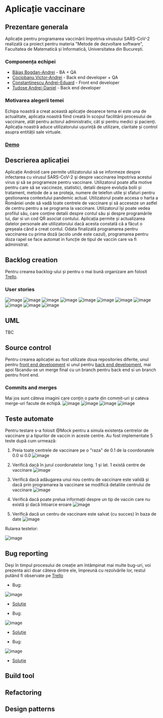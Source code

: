 # Aplicație vaccinare
## Prezentare generala
Aplicație pentru programarea vaccinării împotriva virusului SARS-CoV-2 realizată ca proiect pentru materia "Metode de dezvoltare software", Facultatea de Matematică și Informatică, Universitatea din București.
### Componența echipei
* [Băiaș Bogdan-Andrei](https://github.com/AndreiBaias) - BA + QA 
* [Cociobanu Victor-Andrei](https://github.com/Vikcoc) - Back end developer + QA
* [Constantinescu Andrei-Eduard](https://github.com/andreiec) - Front end developer
* [Tudose Andrei-Daniel](https://github.com/andreitudose2000) - Back end developer
### Motivarea alegerii temei
Echipa noastră a creat această aplicație deoarece tema ei este una de actualitate, aplicația noastră fiind creată în scopul facilitării procesului de vaccinare, atât pentru actorul administrativ, cât și pentru medici și pacienți. Aplicația noastră aduce utilizatorului ușurință de utilizare, claritate și control asupra entității sale virtuale.
### [Demo]()
## Descrierea aplicației
Aplicație Android care permite utilizatorului să se informeze despre infectarea cu virusul SARS-CoV-2 și despre vaccinarea împotriva acestui virus și să se programeze pentru vaccinare. Utilizatorul poate afla motive pentru care să se vaccineze, statistici, detalii despre evoluția bolii și tratament, metode de a se proteja, numere de telefon utile și sfaturi pentru gestionarea contextului pandemic actual. Utilizatorul poate accesa o harta a României unde să vadă toate centrele de vaccinare și să acceseze un astfel de centru pentru a se programa la vaccinare. Utilizatorul își poate vedea profilul său, care conține detalii despre contul său și despre programările lui, dar si un cod QR asociat contului. Aplicația permite și actualizarea datelor personale ale utilizatorului dacă acesta constată că a făcut o greșeala când a creat contul. Odata finalizată programarea pentru vaccinarea cu prima doză (acolo unde este cazul), programarea pentru doza rapel se face automat in funcție de tipul de vaccin care va fi administrat. 
## Backlog creation
Pentru crearea backlog-ului și pentru o mai bună organizare am folosit [Trello](https://trello.com/b/epf7fWVB/aplicatie-vaccinare).
### User stories
![image](https://user-images.githubusercontent.com/62658054/121852141-b6281280-ccf7-11eb-86cd-3c6c66ced51f.png)
![image](https://user-images.githubusercontent.com/62658054/121852221-d3f57780-ccf7-11eb-8c8a-d5afb6f956a0.png)
![image](https://user-images.githubusercontent.com/62658054/121852294-f1c2dc80-ccf7-11eb-989e-fa8254705945.png)
![image](https://user-images.githubusercontent.com/62658054/121852163-be804d80-ccf7-11eb-8829-8f0a8736d52f.png)
![image](https://user-images.githubusercontent.com/62658054/121852180-c4762e80-ccf7-11eb-9f04-9544e76ded3f.png)
![image](https://user-images.githubusercontent.com/62658054/121852195-c9d37900-ccf7-11eb-8020-3b2a7d8dfa28.png)
![image](https://user-images.githubusercontent.com/62658054/121852235-db1c8580-ccf7-11eb-8786-286f2d985f09.png)
![image](https://user-images.githubusercontent.com/62658054/121852252-e079d000-ccf7-11eb-98b3-1b89c2334271.png)
![image](https://user-images.githubusercontent.com/62658054/121852262-e5d71a80-ccf7-11eb-924b-5276ca9a2cf6.png)
![image](https://user-images.githubusercontent.com/62658054/121852274-ecfe2880-ccf7-11eb-966d-cf8e8bda6f46.png)
![image](https://user-images.githubusercontent.com/62658054/121852306-f5eefa00-ccf7-11eb-8004-c79eb9b8a239.png)
## UML
TBC
## Source control
Pentru crearea aplicației au fost utilizate doua repositories diferite, unul pentru [front end development](https://github.com/andreiec/aplicatie-vaccinare) si unul pentru [back end development](https://github.com/Vikcoc/spring-vaccinare), mai apoi făcandu-se un merge final cu un branch pentru back end si un branch pentru front end.
### Commits and merges
Mai jos sunt câteva imagini care conțin o parte din commit-uri și cateva merge-uri facute de echipă. 
![image](https://user-images.githubusercontent.com/62658054/121853970-3e0f1c00-ccfa-11eb-9b7d-396d3de9951e.png)
![image](https://user-images.githubusercontent.com/62658054/121853879-25066b00-ccfa-11eb-8b14-223b7a1adef8.png)
![image](https://user-images.githubusercontent.com/62658054/121854146-73b40500-ccfa-11eb-9b5e-e04053a6dc59.png)
![image](https://user-images.githubusercontent.com/62658054/121854267-9cd49580-ccfa-11eb-8bc6-a4cda16d3318.png)
## Teste automate
Pentru testare s-a folosit @Mock pentru a simula existența centrelor de vaccinare și a tipurilor de vaccin in aceste centre. Au fost implementate 5 teste după cum urmează:
1. Preia toate centrele de vaccinare pe o "raza" de 0.1 de la coordonatele 0.0 si 0.0
  ![image](https://user-images.githubusercontent.com/62658054/121889101-76762080-cd21-11eb-8650-091cd66a4a52.png)
2. Verifică dacă în jurul coordonatelor long. 1 și lat. 1 există centre de vaccinare
  ![image](https://user-images.githubusercontent.com/62658054/121889159-90affe80-cd21-11eb-87a1-4283ba6f2640.png)

3. Verifică dacă adăugarea unui nou centru de vaccinare este validă și dacă prin programarea la vaccinare se modifică detaliile centrului de vaccinare
  ![image](https://user-images.githubusercontent.com/62658054/121889179-986fa300-cd21-11eb-96b0-7222a6a7b55b.png)

4. Verifică dacă poate prelua informații despre un tip de vaccin care nu există și dacă întoarce eroare
  ![image](https://user-images.githubusercontent.com/62658054/121889212-a291a180-cd21-11eb-9357-6c00ed010d98.png)

5. Verifică dacă un centru de vaccinare este salvat (cu succes) în baza de date
  ![image](https://user-images.githubusercontent.com/62658054/121889235-a7eeec00-cd21-11eb-9d37-4c6ab5eab202.png)

Rularea testelor:


![image](https://user-images.githubusercontent.com/62658054/121891688-73c8fa80-cd24-11eb-801a-546c5834ae33.png)


## Bug reporting
Deși în timpul procesului de creație am întâmpinat mai multe bug-uri, voi prezenta aici doar câteva dintre ele, împreună cu rezolvările lor, restul putând fi observate pe [Trello](https://trello.com/b/epf7fWVB/aplicatie-vaccinare)


* Bug:

![image](https://user-images.githubusercontent.com/62658054/121892385-59435100-cd25-11eb-8d50-7134aef3cca5.png)
* [Soluție](https://github.com/Vikcoc/spring-vaccinare/commit/141b6d87c4944fe563a24de033a5d133925af59c)

* Bug:

![image](https://user-images.githubusercontent.com/62658054/121893158-5301a480-cd26-11eb-9f89-a24fe7a69e52.png)

* [Soluție](https://github.com/andreiec/aplicatie-vaccinare/commit/820dddd015e7923ff22b2c8db98d81d3d7e47e0f)

* Bug:

![image](https://user-images.githubusercontent.com/62658054/121893441-a2e06b80-cd26-11eb-9801-24f56eff7fde.png)

* [Soluție](https://github.com/andreiec/aplicatie-vaccinare/commit/369b0cf7ac25277824bc27f8bb1755e881a6022c)


## Build tool

## Refactoring

## Design patterns


